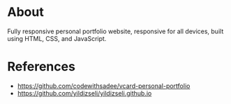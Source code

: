 # About
Fully responsive personal portfolio website, responsive for all devices, built using HTML, CSS, and JavaScript.

# References
* https://github.com/codewithsadee/vcard-personal-portfolio
* https://github.com/yildizseli/yildizseli.github.io
